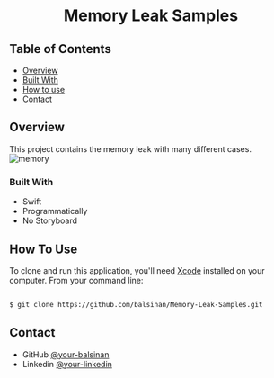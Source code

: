 



<h1 align="center">Memory Leak Samples</h1>




## Table of Contents

- [Overview](#overview)
- [Built With](#built-with)
- [How to use](#how-to-use)
- [Contact](#contact)

<!-- OVERVIEW -->

## Overview
This project contains the memory leak with many different cases.
![memory](https://user-images.githubusercontent.com/60380482/136033466-111d5396-49a0-4fdc-bdad-0a5b49db48be.png)



### Built With


- Swift
- Programmatically
- No Storyboard



## How To Use

To clone and run this application, you'll need  [Xcode](https://developer.apple.com/xcode/) installed on your computer. From your command line:

```bash

$ git clone https://github.com/balsinan/Memory-Leak-Samples.git


```

## Contact

- GitHub [@your-balsinan](https://github.com/balsinan)
- Linkedin [@your-linkedin](https://www.linkedin.com/in/sinan-bal-b231421b3/)

